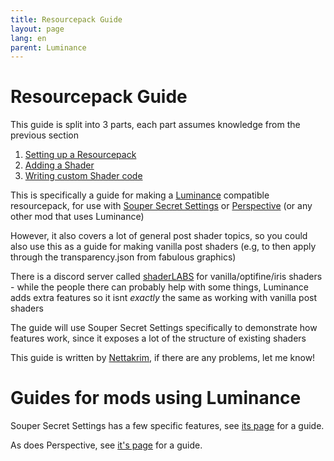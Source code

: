 ```yaml
---
title: Resourcepack Guide
layout: page
lang: en
parent: Luminance
---
```

# Resourcepack Guide

This guide is split into 3 parts, each part assumes knowledge from the previous section

1. [Setting up a Resourcepack](./PackSetup)
2. [Adding a Shader](./AddingShaders)
3. [Writing custom Shader code](./WritingShaderCode)

This is specifically a guide for making a [Luminance](https://modrinth.com/mod/luminance) compatible resourcepack, for use with [Souper Secret Settings](https://modrinth.com/mod/souper-secret-settings) or [Perspective](https://modrinth.com/mod/mclegoman-perspective) (or any other mod that uses Luminance)

However, it also covers a lot of general post shader topics, so you could also use this as a guide for making vanilla post shaders (e.g, to then apply through the transparency.json from fabulous graphics)

There is a discord server called [shaderLABS](https://discord.gg/RpzWN9S) for vanilla/optifine/iris shaders - while the people there can probably help with some things, Luminance adds extra features so it isnt *exactly* the same as working with vanilla post shaders

The guide will use Souper Secret Settings specifically to demonstrate how features work, since it exposes a lot of the structure of existing shaders

This guide is written by [Nettakrim](https://bsky.app/profile/nettakrim.netal.co.uk), if there are any problems, let me know!

# Guides for mods using Luminance

Souper Secret Settings has a few specific features, see [its page](Soup.md) for a guide.

As does Perspective, see [it's page](./Perspective.md) for a guide.

